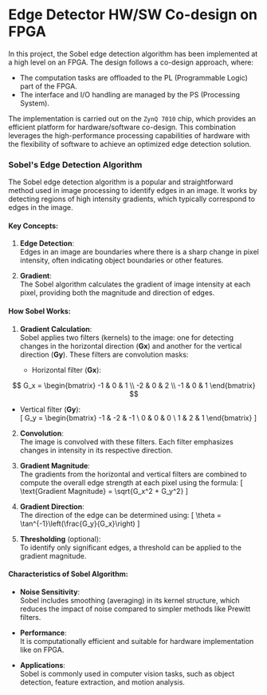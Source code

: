 # Edge Detector HW/SW Co-design on FPGA


In this project, the Sobel edge detection algorithm has been implemented at a high level on an FPGA. The design follows a co-design approach, where:

* The computation tasks are offloaded to the PL (Programmable Logic) part of the FPGA.
* The interface and I/O handling are managed by the PS (Processing System).

The implementation is carried out on the `ZynQ 7010` chip, which provides an efficient platform for hardware/software co-design. This combination leverages the high-performance processing capabilities of hardware with the flexibility of software to achieve an optimized edge detection solution.



### Sobel's Edge Detection Algorithm

The Sobel edge detection algorithm is a popular and straightforward method used in image processing to identify edges in an image. It works by detecting regions of high intensity gradients, which typically correspond to edges in the image.

#### Key Concepts:

1. **Edge Detection**:  
   Edges in an image are boundaries where there is a sharp change in pixel intensity, often indicating object boundaries or other features.

2. **Gradient**:  
   The Sobel algorithm calculates the gradient of image intensity at each pixel, providing both the magnitude and direction of edges.

#### How Sobel Works:

1. **Gradient Calculation**:  
   Sobel applies two filters (kernels) to the image: one for detecting changes in the horizontal direction (**Gx**) and another for the vertical direction (**Gy**). These filters are convolution masks:

   - Horizontal filter (**Gx**):  

$$
     G_x =
     \begin{bmatrix}
     -1 & 0 & 1 \\
     -2 & 0 & 2 \\
     -1 & 0 & 1
     \end{bmatrix}
$$

   - Vertical filter (**Gy**):  
     \[
     G_y = 
     \begin{bmatrix}
     -1 & -2 & -1 \\
      0 &  0 &  0 \\
      1 &  2 &  1
     \end{bmatrix}
     \]

2. **Convolution**:  
   The image is convolved with these filters. Each filter emphasizes changes in intensity in its respective direction.

3. **Gradient Magnitude**:  
   The gradients from the horizontal and vertical filters are combined to compute the overall edge strength at each pixel using the formula:
   \[
   \text{Gradient Magnitude} = \sqrt{G_x^2 + G_y^2}
   \]

4. **Gradient Direction**:  
   The direction of the edge can be determined using:
   \[
   \theta = \tan^{-1}\left(\frac{G_y}{G_x}\right)
   \]

5. **Thresholding** (optional):  
   To identify only significant edges, a threshold can be applied to the gradient magnitude.

#### Characteristics of Sobel Algorithm:

- **Noise Sensitivity**:  
  Sobel includes smoothing (averaging) in its kernel structure, which reduces the impact of noise compared to simpler methods like Prewitt filters.
  
- **Performance**:  
  It is computationally efficient and suitable for hardware implementation like on FPGA.

- **Applications**:  
  Sobel is commonly used in computer vision tasks, such as object detection, feature extraction, and motion analysis.

